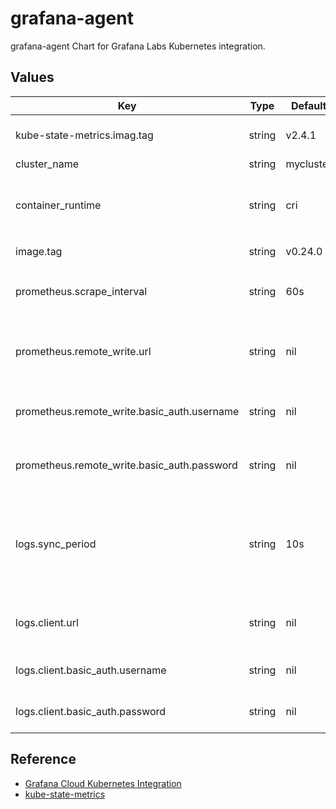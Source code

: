 # grafana-agent

grafana-agent Chart for Grafana Labs Kubernetes integration.

## Values

| Key | Type | Default | Description |
|---|---|---|---|
| kube-state-metrics.imag.tag | string | v2.4.1 | kube-state-metrics chart version |
| cluster_name | string | mycluster | Cluster name |
| container_runtime | string | cri | Cluster container runtime (which "cri" or "docker") |
| image.tag | string | v0.24.0 | `grafana/agent` image tag |
| prometheus.scrape_interval | string | 60s | How often should the metrics be collected |
| prometheus.remote_write.url | string | nil | URL to send Prometheus metrics to Grafana Cloud |
| prometheus.remote_write.basic_auth.username | string | nil | Grafana Cloud Prometheus username |
| prometheus.remote_write.basic_auth.password | string | nil | Grafana Cloud Prometheus password |
| logs.sync_period | string | 10s | Period to resync directories being watched and files being tailed to discover |
| logs.client.url | string | nil | URL to send logs to Grafana Cloud |
| logs.client.basic_auth.username | string | nil | Grafana Cloud Loki username |
| logs.client.basic_auth.password | string | nil | Grafana Cloud Loki password |

## Reference

- [Grafana Cloud Kubernetes Integration](https://grafana.com/docs/grafana-cloud/kubernetes/integration-kubernetes/)
- [kube-state-metrics](https://artifacthub.io/packages/helm/prometheus-community/kube-state-metrics)
